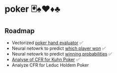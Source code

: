 # poker 🃏♠️♥️♦️♣️

## Roadmap

* Vectorized [poker hand evaluator](https://github.com/lab-ml/poker/tree/master/poker/game) ✅
* Neural netowrk to predict [which player won](https://github.com/lab-ml/poker/tree/master/who_won) ✅
* Neural netowrk to predict [winning probabilities](https://github.com/lab-ml/poker/tree/master/probabilities) ✅
* [Analyse of CFR for Kuhn Poker](https://github.com/lab-ml/poker/tree/master/kuhn_cfr)  ✅
* Analyze CFR for Leduc Holdem Poker 
